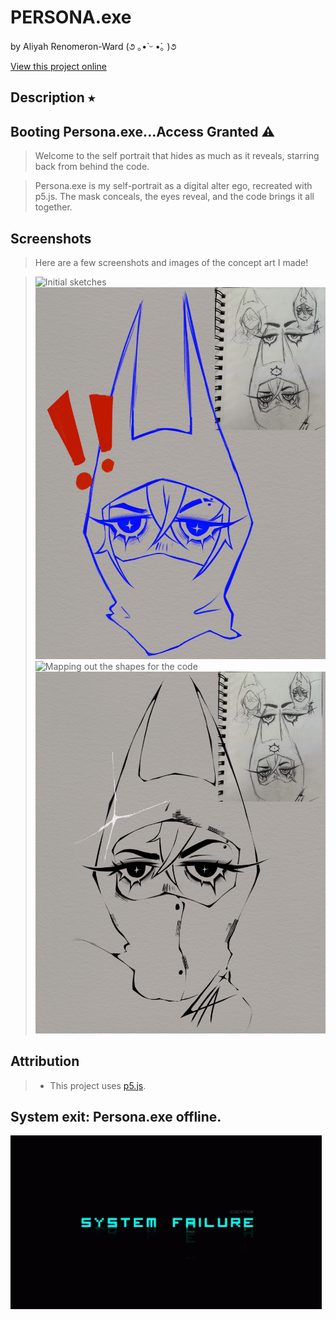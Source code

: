 # PERSONA.exe

by Aliyah Renomeron-Ward (૭ ｡•̀ ᵕ •́｡ )૭

[View this project online](https://xp30n.github.io/CART-253/topics/art-jam)

## Description ⭑ 

## Booting Persona.exe...Access Granted ⚠

> Welcome to the self portrait that hides as much as it reveals, starring back from behind the code.

> Persona.exe is my self-portrait as a digital alter ego, recreated with p5.js. The mask conceals, the eyes reveal, and the code brings it all together.

## Screenshots

> Here are a few screenshots and images of the concept art I made!

> ![Initial sketches](./assets/images/sketches.png)
> ![Digital Recreation](./assets/images/final-render-blue.jpg)
> ![Mapping out the shapes for the code](./assets/images/shape-mapping.JPG)
> ![Final Render](./assets/images/final-render.JPG)

## Attribution

> - This project uses [p5.js](https://p5js.org).

## System exit: Persona.exe offline.

![System Gif](./assets/images/system-failure.gif)⠀⠀⠀⠀⠀⠀⠀⠀⠀⠀⠀⠀⠀⠀⠀⠀⠀⠀⠀⠀⠀⠀⠀⠀⠀⠀⠀⠀⠀⠀⠀⠀⠀